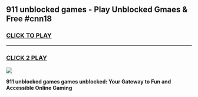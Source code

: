 
## 911 unblocked games - Play Unblocked Gmaes & Free #cnn18
<h3>
<a href="https://premium.freeplayer.one?title=911_unblocked_games&ref=03M">CLICK TO PLAY</a></h3>
<hr>

<h3>
<a href="https://premium.freeplayer.one?title=911_unblocked_games&ref=03M">CLICK 2 PLAY</a>
  
</h3>

<a href="https://premium.freeplayer.one?title=911_unblocked_games&ref=03M"><img src="https://clearcache.store/games.png"></a>


**911 unblocked games games unblocked: Your Gateway to Fun and Accessible Online Gaming**
